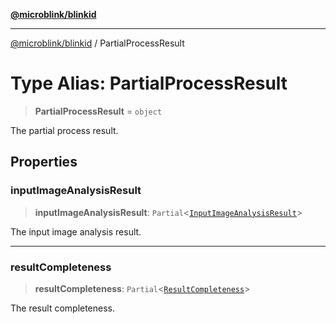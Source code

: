 [**@microblink/blinkid**](../README.md)

***

[@microblink/blinkid](../README.md) / PartialProcessResult

# Type Alias: PartialProcessResult

> **PartialProcessResult** = `object`

The partial process result.

## Properties

### inputImageAnalysisResult

> **inputImageAnalysisResult**: `Partial`\<[`InputImageAnalysisResult`](InputImageAnalysisResult.md)\>

The input image analysis result.

***

### resultCompleteness

> **resultCompleteness**: `Partial`\<[`ResultCompleteness`](ResultCompleteness.md)\>

The result completeness.
